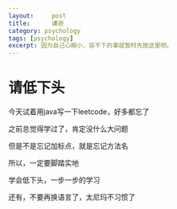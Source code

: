 ```yaml
---
layout:     post
title:      谦逊
category: psychology
tags: [psychology]
excerpt: 因为自己心眼小，容不下的事就暂时先放这里吧。
---
```


请低下头
=====================================

今天试着用java写一下leetcode，好多都忘了

之前总觉得学过了，肯定没什么大问题

但是不是忘记加标点，就是忘记方法名

所以，一定要脚踏实地

学会低下头，一步一步的学习

还有，不要再换语言了，太尼玛不习惯了
